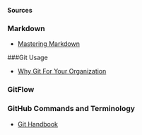**Sources**

### Markdown
* [Mastering Markdown](https://guides.github.com/features/mastering-markdown/)

###Git Usage
* [Why Git For Your Organization](https://www.atlassian.com/git/tutorials/why-git#:~:text=One%20of%20the%20biggest%20advantages,every%20change%20to%20your%20codebase.)

### GitFlow

### GitHub Commands and Terminology
* [Git Handbook](https://guides.github.com/introduction/git-handbook/)
